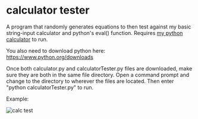 # calculator tester
A program that randomly generates equations to then test against my basic string-input calculator and python's eval() function. Requires [my python calculator](https://github.com/sharktrexer/calculator) to run.

You also need to download python here: https://www.python.org/downloads

Once both calculator.py and calculatorTester.py files are downloaded, make sure they are both in the same file directory. Open a command prompt and change to the directory to wherever the files are located. Then enter "python calculatorTester.py" to run.

Example:

![calc test](https://github.com/sharktrexer/calculator-tester/assets/32965854/36e515a4-0c22-4678-9857-f1f7c7795123)
